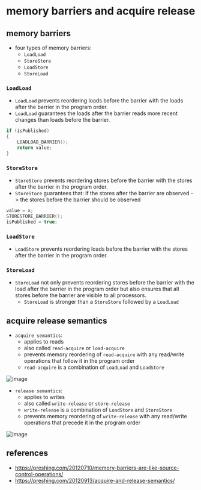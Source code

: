 # memory barriers and acquire release

## memory barriers
* four types of memory barriers:
    * `LoadLoad`
    * `StoreStore`
    * `LoadStore`
    * `StoreLoad`

### `LoadLoad`
* `LoadLoad` prevents reordering loads before the barrier with the loads after the barrier in the program order.
* `LoadLoad` guarantees the loads after the barrier reads more recent changes than loads before the barrier.

```cpp
if (isPublished)
{
    LOADLOAD_BARRIER();
    return value;
}
```

### `StoreStore`
* `StoreStore` prevents reordering stores before the barrier with the stores after the barrier in the program order.
* `StoreStore` guarantees that: if the stores after the barrier are observed -> the stores before the barrier should be observed

```cpp
value = x;
STORESTORE_BARRIER();
isPublished = true;
```

### `LoadStore`
* `LoadStore` prevents reordering loads before the barrier with the stores after the barrier in the program order.


### `StoreLoad`
* `StoreLoad` not only prevents reordering stores before the barrier with the load after the barrier in the program order but also ensures that all stores before the barrier are visible to all processors.
    * `StoreLoad` is stronger than a `StoreStore` followed by a `LoadLoad`

## acquire release semantics

* `acquire semantics`:
    * applies to reads
    * also called `read-acquire` or `load-acquire`
    * prevents memory reordering of `read-acquire` with any read/write operations that follow it in the program order
    * `read-acquire` is a combination of `LoadLoad` and `LoadStore`

![image](https://github.com/lolyu/aoi/assets/35479537/3859cf42-0a62-4caf-a613-138667fedb47)

* `release semantics`:
    * applies to writes
    * also called `write-release` or `store-release`
    * `write-release` is a combination of `LoadStore` and `StoreStore`
    * prevents memory reordering of `write-release` with any read/write operations that precede it in the program order

![image](https://github.com/lolyu/aoi/assets/35479537/8032ba5f-12a6-41bf-b425-a30512e5c773)

## references
* https://preshing.com/20120710/memory-barriers-are-like-source-control-operations/
* https://preshing.com/20120913/acquire-and-release-semantics/
